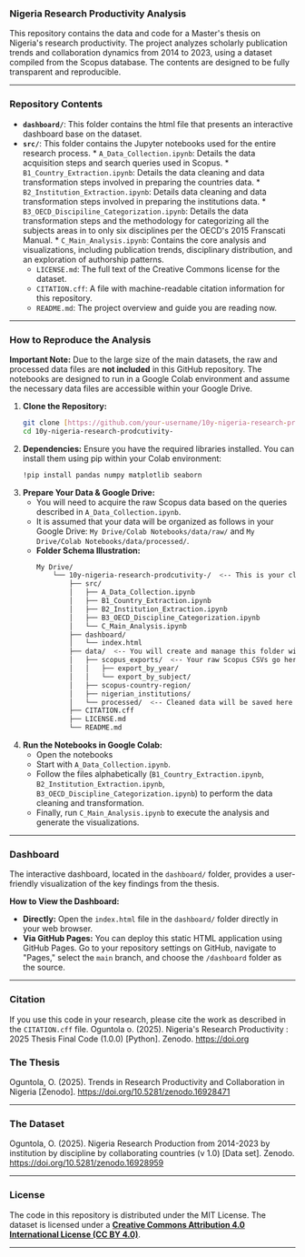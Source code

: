 ### Nigeria Research Productivity Analysis

This repository contains the data and code for a Master's thesis on Nigeria's research productivity. The project analyzes scholarly publication trends and collaboration dynamics from 2014 to 2023, using a dataset compiled from the Scopus database. The contents are designed to be fully transparent and reproducible.

-----

### Repository Contents
* **`dashboard/`**: This folder contains the html file that presents an interactive dashboard base on the dataset.
* **`src/`**: This folder contains the Jupyter notebooks used for the entire research process.
      * `A_Data_Collection.ipynb`: Details the data acquisition steps and search queries used in Scopus.
      * `B1_Country_Extraction.ipynb`: Details the data cleaning and data transformation steps involved in preparing the countries data.
      * `B2_Institution_Extraction.ipynb`: Details data cleaning and data transformation steps involved in preparing the institutions data.
      * `B3_OECD_Discipiline_Categorization.ipynb`: Details the data transformation steps and the methodology for categorizing all the subjects areas in to only six disciplines per the OECD's 2015 Franscati Manual.
      * `C_Main_Analysis.ipynb`: Contains the core analysis and visualizations, including publication trends, disciplinary distribution, and an exploration of authorship patterns.
  * `LICENSE.md`: The full text of the Creative Commons license for the dataset.
  * `CITATION.cff`: A file with machine-readable citation information for this repository.
  * `README.md`: The project overview and guide you are reading now.

-----

### How to Reproduce the Analysis

**Important Note:** Due to the large size of the main datasets, the raw and processed data files are **not included** in this GitHub repository. The notebooks are designed to run in a Google Colab environment and assume the necessary data files are accessible within your Google Drive.

1.  **Clone the Repository:**
    ```sh
    git clone [https://github.com/your-username/10y-nigeria-research-prodcutivity-.git](https://github.com/your-username/10y-nigeria-research-prodcutivity-.git)
    cd 10y-nigeria-research-prodcutivity-
    ```
2.  **Dependencies:** Ensure you have the required libraries installed. You can install them using pip within your Colab environment:
    ```sh
    !pip install pandas numpy matplotlib seaborn
    ```
3.  **Prepare Your Data & Google Drive:**
    * You will need to acquire the raw Scopus data based on the queries described in `A_Data_Collection.ipynb`.
    * It is assumed that your data will be organized as follows in your Google Drive: `My Drive/Colab Notebooks/data/raw/` and `My Drive/Colab Notebooks/data/processed/`.
    * **Folder Schema Illustration:**
      ```sh
      My Drive/
          └── 10y-nigeria-research-prodcutivity-/  <-- This is your cloned repo folder
              ├── src/
              │   ├── A_Data_Collection.ipynb
              │   ├── B1_Country_Extraction.ipynb
              │   ├── B2_Institution_Extraction.ipynb
              │   ├── B3_OECD_Discipline_Categorization.ipynb
              │   └── C_Main_Analysis.ipynb
              ├── dashboard/
              │   └── index.html
              ├── data/  <-- You will create and manage this folder within Colab/Drive
              │   ├── scopus_exports/  <-- Your raw Scopus CSVs go here
              │   │   ├── export_by_year/
              │   │   └── export_by_subject/
              │   ├── scopus-country-region/
              │   ├── nigerian_institutions/
              │   └── processed/  <-- Cleaned data will be saved here by the notebooks
              ├── CITATION.cff
              ├── LICENSE.md
              └── README.md
      ```          
4.  **Run the Notebooks in Google Colab:**
    * Open the notebooks
    * Start with `A_Data_Collection.ipynb`.
    * Follow the files alphabetically (`B1_Country_Extraction.ipynb`, `B2_Institution_Extraction.ipynb`, `B3_OECD_Discipline_Categorization.ipynb`) to perform the data cleaning and transformation.
    * Finally, run `C_Main_Analysis.ipynb` to execute the analysis and generate the visualizations.

-----

### Dashboard

The interactive dashboard, located in the `dashboard/` folder, provides a user-friendly visualization of the key findings from the thesis.

**How to View the Dashboard:**

* **Directly:** Open the `index.html` file in the `dashboard/` folder directly in your web browser.
* **Via GitHub Pages:** You can deploy this static HTML application using GitHub Pages. Go to your repository settings on GitHub, navigate to "Pages," select the `main` branch, and choose the `/dashboard` folder as the source.
  
-----

### Citation

If you use this code in your research, please cite the work as described in the `CITATION.cff` file.
Oguntola o. (2025). Nigeria's Research Productivity : 2025 Thesis Final Code (1.0.0) [Python]. Zenodo. https://doi.org

### The Thesis

Oguntola, O. (2025). Trends in Research Productivity and Collaboration in Nigeria [Zenodo]. https://doi.org/10.5281/zenodo.16928471

-----

### The Dataset

Oguntola, O. (2025). Nigeria Research Production from 2014-2023 by institution by discipline by collaborating countries (v 1.0) [Data set]. Zenodo. https://doi.org/10.5281/zenodo.16928959

-----

### License

The code in this repository is distributed under the MIT License.
The dataset is licensed under a **[Creative Commons Attribution 4.0 International License (CC BY 4.0)](https://creativecommons.org/licenses/by/4.0/)**.

-----
